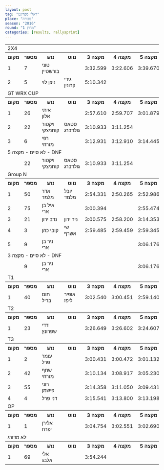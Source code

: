 ```yaml
---
layout: post
tag: "ראלי ספרינט"
place: "מכורה"
season: "2016"
round: "מרוץ 1"
categories: [results, rallysprint]
---
```


<table class="line_color">
<tr>
    <td colspan="99" class="title_font">2X4</td>
</tr>
<tr class="rnkh_bkcolor">
    <th class="rnkh_font">מקום</th>
    <th class="rnkh_font">מספר</th>
    <th class="rnkh_font">נהג</th>
    <th class="rnkh_font">נווט</th>
    <th class="rnkh_font">מקצה 3</th>
    <th class="rnkh_font">מקצה 4</th>
    <th class="rnkh_font">מקצה 5</th>
    <th class="rnkh_font">עונשין</th>
    <th class="rnkh_font">זמן</th>
    <th class="rnkh_font">פער</th>
</tr>
<tr class="rnk_bkcolor">
    <td class="rnk_font">1</td>
    <td class="rnk_font">7</td>
    <td class="rnk_font">טוני בורשטיין</td>
    <td class="rnk_font"></td>
    <td class="rnk_font">3:32.599</td>
    <td class="rnk_font">3:22.606</td>
    <td class="rnk_font">3:39.670</td>
    <td class="rnk_font"></td>
    <td class="rnk_font">3:22.606</td>
    <td class="rnk_font"></td>
</tr>
<tr class="rnk_bkcolor">
    <td class="rnk_font">2</td>
    <td class="rnk_font">5</td>
    <td class="rnk_font">ניצן לוי</td>
    <td class="rnk_font">גידי קרונין</td>
    <td class="rnk_font">5:10.342</td>
    <td class="rnk_font"></td>
    <td class="rnk_font"></td>
    <td class="rnk_font"></td>
    <td class="rnk_font">5:10.342</td>
    <td class="rnk_font">1:47.736</td>
</tr>
<tr>
    <td colspan="99" class="title_font">GT WRX CUP</td>
</tr>
<tr class="rnkh_bkcolor">
    <th class="rnkh_font">מקום</th>
    <th class="rnkh_font">מספר</th>
    <th class="rnkh_font">נהג</th>
    <th class="rnkh_font">נווט</th>
    <th class="rnkh_font">מקצה 3</th>
    <th class="rnkh_font">מקצה 4</th>
    <th class="rnkh_font">מקצה 5</th>
    <th class="rnkh_font">עונשין</th>
    <th class="rnkh_font">זמן</th>
    <th class="rnkh_font">פער</th>
</tr>
<tr class="rnk_bkcolor">
    <td class="rnk_font">1</td>
    <td class="rnk_font">26</td>
    <td class="rnk_font">איתי אלון</td>
    <td class="rnk_font"></td>
    <td class="rnk_font">2:57.610</td>
    <td class="rnk_font">2:59.707</td>
    <td class="rnk_font">3:01.879</td>
    <td class="rnk_font"></td>
    <td class="rnk_font">2:57.610</td>
    <td class="rnk_font"></td>
</tr>
<tr class="rnk_bkcolor">
    <td class="rnk_font">2</td>
    <td class="rnk_font">22</td>
    <td class="rnk_font">ויקטור קוחניצקי</td>
    <td class="rnk_font">סטאס גולדברג</td>
    <td class="rnk_font">3:10.933</td>
    <td class="rnk_font">3:11.254</td>
    <td class="rnk_font"></td>
    <td class="rnk_font"></td>
    <td class="rnk_font">3:10.933</td>
    <td class="rnk_font">13.323</td>
</tr>
<tr class="rnk_bkcolor">
    <td class="rnk_font">3</td>
    <td class="rnk_font">6</td>
    <td class="rnk_font">רפי מזרחי</td>
    <td class="rnk_font"></td>
    <td class="rnk_font">3:12.931</td>
    <td class="rnk_font">3:12.910</td>
    <td class="rnk_font">3:14.445</td>
    <td class="rnk_font"></td>
    <td class="rnk_font">3:12.910</td>
    <td class="rnk_font">15.300</td>
</tr>
<tr>
    <td colspan="99" class="subtitle_font">לא סיים - מקצה 5 - DNF</td>
</tr>
<tr class="rnk_bkcolor">
    <td class="rnk_font"></td>
    <td class="rnk_font">22</td>
    <td class="rnk_font">ויקטור קוחניצקי</td>
    <td class="rnk_font">סטאס גולדברג</td>
    <td class="rnk_font">3:10.933</td>
    <td class="rnk_font">3:11.254</td>
    <td class="rnk_font"></td>
    <td class="rnk_font"></td>
    <td class="rnk_font"></td>
    <td class="rnk_font"></td>
</tr>
<tr>
    <td colspan="99" class="title_font">Group N</td>
</tr>
<tr class="rnkh_bkcolor">
    <th class="rnkh_font">מקום</th>
    <th class="rnkh_font">מספר</th>
    <th class="rnkh_font">נהג</th>
    <th class="rnkh_font">נווט</th>
    <th class="rnkh_font">מקצה 3</th>
    <th class="rnkh_font">מקצה 4</th>
    <th class="rnkh_font">מקצה 5</th>
    <th class="rnkh_font">עונשין</th>
    <th class="rnkh_font">זמן</th>
    <th class="rnkh_font">פער</th>
</tr>
<tr class="rnk_bkcolor">
    <td class="rnk_font">1</td>
    <td class="rnk_font">50</td>
    <td class="rnk_font">אדר מלמד</td>
    <td class="rnk_font">יובל מלמד</td>
    <td class="rnk_font">2:54.331</td>
    <td class="rnk_font">2:50.265</td>
    <td class="rnk_font">2:52.986</td>
    <td class="rnk_font"></td>
    <td class="rnk_font">2:50.265</td>
    <td class="rnk_font"></td>
</tr>
<tr class="rnk_bkcolor">
    <td class="rnk_font">2</td>
    <td class="rnk_font">75</td>
    <td class="rnk_font">איל בן ארי</td>
    <td class="rnk_font"></td>
    <td class="rnk_font">3:00.394</td>
    <td class="rnk_font"></td>
    <td class="rnk_font">2:55.474</td>
    <td class="rnk_font"></td>
    <td class="rnk_font">2:55.474</td>
    <td class="rnk_font">5.209</td>
</tr>
<tr class="rnk_bkcolor">
    <td class="rnk_font">3</td>
    <td class="rnk_font">21</td>
    <td class="rnk_font">נדב ירון</td>
    <td class="rnk_font">ניר ירון</td>
    <td class="rnk_font">3:00.575</td>
    <td class="rnk_font">2:58.200</td>
    <td class="rnk_font">3:14.353</td>
    <td class="rnk_font"></td>
    <td class="rnk_font">2:58.200</td>
    <td class="rnk_font">7.935</td>
</tr>
<tr class="rnk_bkcolor">
    <td class="rnk_font">4</td>
    <td class="rnk_font">3</td>
    <td class="rnk_font">קובי כהן</td>
    <td class="rnk_font">שי אשרף</td>
    <td class="rnk_font">2:59.485</td>
    <td class="rnk_font">2:59.459</td>
    <td class="rnk_font">2:59.345</td>
    <td class="rnk_font"></td>
    <td class="rnk_font">2:59.345</td>
    <td class="rnk_font">9.080</td>
</tr>
<tr class="rnk_bkcolor">
    <td class="rnk_font">5</td>
    <td class="rnk_font">9</td>
    <td class="rnk_font">ניר בן ארי</td>
    <td class="rnk_font"></td>
    <td class="rnk_font"></td>
    <td class="rnk_font"></td>
    <td class="rnk_font">3:06.176</td>
    <td class="rnk_font"></td>
    <td class="rnk_font">3:06.176</td>
    <td class="rnk_font">15.911</td>
</tr>
<tr>
    <td colspan="99" class="subtitle_font">לא סיים - מקצה 3 - DNF</td>
</tr>
<tr class="rnk_bkcolor">
    <td class="rnk_font"></td>
    <td class="rnk_font">9</td>
    <td class="rnk_font">ניר בן ארי</td>
    <td class="rnk_font"></td>
    <td class="rnk_font"></td>
    <td class="rnk_font"></td>
    <td class="rnk_font">3:06.176</td>
    <td class="rnk_font"></td>
    <td class="rnk_font"></td>
    <td class="rnk_font"></td>
</tr>
<tr>
    <td colspan="99" class="title_font">T1</td>
</tr>
<tr class="rnkh_bkcolor">
    <th class="rnkh_font">מקום</th>
    <th class="rnkh_font">מספר</th>
    <th class="rnkh_font">נהג</th>
    <th class="rnkh_font">נווט</th>
    <th class="rnkh_font">מקצה 3</th>
    <th class="rnkh_font">מקצה 4</th>
    <th class="rnkh_font">מקצה 5</th>
    <th class="rnkh_font">עונשין</th>
    <th class="rnkh_font">זמן</th>
    <th class="rnkh_font">פער</th>
</tr>
<tr class="rnk_bkcolor">
    <td class="rnk_font">1</td>
    <td class="rnk_font">40</td>
    <td class="rnk_font">תום בריל</td>
    <td class="rnk_font">אופיר ליפז</td>
    <td class="rnk_font">3:02.540</td>
    <td class="rnk_font">3:00.451</td>
    <td class="rnk_font">2:59.140</td>
    <td class="rnk_font">10.000</td>
    <td class="rnk_font">3:00.451</td>
    <td class="rnk_font"></td>
</tr>
<tr>
    <td colspan="99" class="title_font">T2</td>
</tr>
<tr class="rnkh_bkcolor">
    <th class="rnkh_font">מקום</th>
    <th class="rnkh_font">מספר</th>
    <th class="rnkh_font">נהג</th>
    <th class="rnkh_font">נווט</th>
    <th class="rnkh_font">מקצה 3</th>
    <th class="rnkh_font">מקצה 4</th>
    <th class="rnkh_font">מקצה 5</th>
    <th class="rnkh_font">עונשין</th>
    <th class="rnkh_font">זמן</th>
    <th class="rnkh_font">פער</th>
</tr>
<tr class="rnk_bkcolor">
    <td class="rnk_font">1</td>
    <td class="rnk_font">23</td>
    <td class="rnk_font">דדי שפרונץ</td>
    <td class="rnk_font"></td>
    <td class="rnk_font">3:26.649</td>
    <td class="rnk_font">3:26.602</td>
    <td class="rnk_font">3:24.607</td>
    <td class="rnk_font"></td>
    <td class="rnk_font">3:24.607</td>
    <td class="rnk_font"></td>
</tr>
<tr>
    <td colspan="99" class="title_font">T3</td>
</tr>
<tr class="rnkh_bkcolor">
    <th class="rnkh_font">מקום</th>
    <th class="rnkh_font">מספר</th>
    <th class="rnkh_font">נהג</th>
    <th class="rnkh_font">נווט</th>
    <th class="rnkh_font">מקצה 3</th>
    <th class="rnkh_font">מקצה 4</th>
    <th class="rnkh_font">מקצה 5</th>
    <th class="rnkh_font">עונשין</th>
    <th class="rnkh_font">זמן</th>
    <th class="rnkh_font">פער</th>
</tr>
<tr class="rnk_bkcolor">
    <td class="rnk_font">1</td>
    <td class="rnk_font">2</td>
    <td class="rnk_font">עומר פרל</td>
    <td class="rnk_font"></td>
    <td class="rnk_font">3:00.431</td>
    <td class="rnk_font">3:00.472</td>
    <td class="rnk_font">3:01.132</td>
    <td class="rnk_font"></td>
    <td class="rnk_font">3:00.431</td>
    <td class="rnk_font"></td>
</tr>
<tr class="rnk_bkcolor">
    <td class="rnk_font">2</td>
    <td class="rnk_font">42</td>
    <td class="rnk_font">שחף מזרחי</td>
    <td class="rnk_font"></td>
    <td class="rnk_font">3:10.134</td>
    <td class="rnk_font">3:08.917</td>
    <td class="rnk_font">3:05.230</td>
    <td class="rnk_font"></td>
    <td class="rnk_font">3:05.230</td>
    <td class="rnk_font">4.799</td>
</tr>
<tr class="rnk_bkcolor">
    <td class="rnk_font">3</td>
    <td class="rnk_font">55</td>
    <td class="rnk_font">רוני פישמן</td>
    <td class="rnk_font"></td>
    <td class="rnk_font">3:14.358</td>
    <td class="rnk_font">3:11.050</td>
    <td class="rnk_font">3:09.431</td>
    <td class="rnk_font"></td>
    <td class="rnk_font">3:09.431</td>
    <td class="rnk_font">9.000</td>
</tr>
<tr class="rnk_bkcolor">
    <td class="rnk_font">4</td>
    <td class="rnk_font">4</td>
    <td class="rnk_font">דני פרל</td>
    <td class="rnk_font"></td>
    <td class="rnk_font">3:15.541</td>
    <td class="rnk_font">3:13.800</td>
    <td class="rnk_font">3:13.198</td>
    <td class="rnk_font"></td>
    <td class="rnk_font">3:13.198</td>
    <td class="rnk_font">12.767</td>
</tr>
<tr>
    <td colspan="99" class="title_font">OP</td>
</tr>
<tr class="rnkh_bkcolor">
    <th class="rnkh_font">מקום</th>
    <th class="rnkh_font">מספר</th>
    <th class="rnkh_font">נהג</th>
    <th class="rnkh_font">נווט</th>
    <th class="rnkh_font">מקצה 3</th>
    <th class="rnkh_font">מקצה 4</th>
    <th class="rnkh_font">מקצה 5</th>
    <th class="rnkh_font">עונשין</th>
    <th class="rnkh_font">זמן</th>
    <th class="rnkh_font">פער</th>
</tr>
<tr class="rnk_bkcolor">
    <td class="rnk_font">1</td>
    <td class="rnk_font">1</td>
    <td class="rnk_font">אלירן יפרח</td>
    <td class="rnk_font"></td>
    <td class="rnk_font">3:04.754</td>
    <td class="rnk_font">3:02.551</td>
    <td class="rnk_font">3:02.690</td>
    <td class="rnk_font"></td>
    <td class="rnk_font">3:02.551</td>
    <td class="rnk_font"></td>
</tr>
<tr>
    <td colspan="99" class="title_font">לא מדורג</td>
</tr>
<tr class="rnkh_bkcolor">
    <th class="rnkh_font">מקום</th>
    <th class="rnkh_font">מספר</th>
    <th class="rnkh_font">נהג</th>
    <th class="rnkh_font">נווט</th>
    <th class="rnkh_font">מקצה 3</th>
    <th class="rnkh_font">מקצה 4</th>
    <th class="rnkh_font">מקצה 5</th>
    <th class="rnkh_font">עונשין</th>
    <th class="rnkh_font">זמן</th>
    <th class="rnkh_font">פער</th>
</tr>
<tr class="rnk_bkcolor">
    <td class="rnk_font">1</td>
    <td class="rnk_font">69</td>
    <td class="rnk_font">אלי אלבג</td>
    <td class="rnk_font"></td>
    <td class="rnk_font">3:54.244</td>
    <td class="rnk_font"></td>
    <td class="rnk_font"></td>
    <td class="rnk_font"></td>
    <td class="rnk_font">3:54.244</td>
    <td class="rnk_font"></td>
</tr>
</table>

